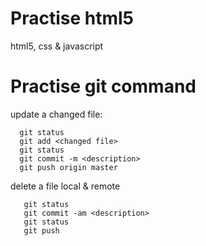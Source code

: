 # Practise html5

  html5, css & javascript

# Practise git command

 update a changed file:
 ```
   git status 
   git add <changed file> 
   git status 
   git commit -m <description>
   git push origin master
```
delete a file local & remote
```
   git status
   git commit -am <description>
   git status
   git push
```